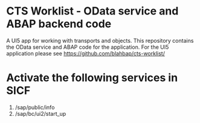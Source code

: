 # CTS Worklist - OData service and ABAP backend code

A UI5 app for working with transports and objects. This repository contains the  OData service and ABAP code for the application. For the UI5 application please see https://github.com/blahbap/cts-worklist/

# Activate the following services in SICF 

1. /sap/public/info
2. /sap/bc/ui2/start_up

